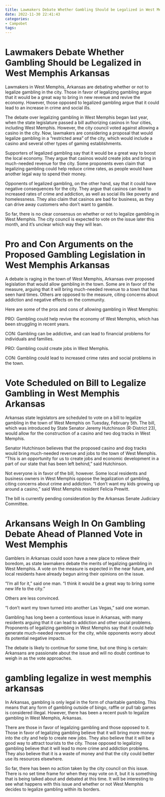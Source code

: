 ```yaml
---
title: Lawmakers Debate Whether Gambling Should be Legalized in West Memphis Arkansas
date: 2022-11-30 22:41:43
categories:
- Campobet
tags:
---
```



#  Lawmakers Debate Whether Gambling Should be Legalized in West Memphis Arkansas

 Lawmakers in West Memphis, Arkansas are debating whether or not to legalize gambling in the city. Those in favor of legalizing gambling argue that it would be a great way to bring in new revenue and revive the economy. However, those opposed to legalized gambling argue that it could lead to an increase in crime and social ills.

The debate over legalizing gambling in West Memphis began last year, when the state legislature passed a bill authorizing casinos in four cities, including West Memphis. However, the city council voted against allowing a casino in the city. Now, lawmakers are considering a proposal that would legalize gambling in a “restricted area” of the city, which would include a casino and several other types of gaming establishments.

Supporters of legalized gambling say that it would be a great way to boost the local economy. They argue that casinos would create jobs and bring in much-needed revenue for the city. Some proponents even claim that legalizing gambling could help reduce crime rates, as people would have another legal way to spend their money.

Opponents of legalized gambling, on the other hand, say that it could have negative consequences for the city. They argue that casinos can lead to increased rates of crime and addiction, as well as social ills like poverty and homelessness. They also claim that casinos are bad for business, as they can drive away customers who don’t want to gamble.

So far, there is no clear consensus on whether or not to legalize gambling in West Memphis. The city council is expected to vote on the issue later this month, and it’s unclear which way they will lean.

#  Pro and Con Arguments on the Proposed Gambling Legislation in West Memphis Arkansas

A debate is raging in the town of West Memphis, Arkansas over proposed legislation that would allow gambling in the town. Some are in favor of the measure, arguing that it will bring much-needed revenue to a town that has seen hard times. Others are opposed to the measure, citing concerns about addiction and negative effects on the community.

Here are some of the pros and cons of allowing gambling in West Memphis:

PRO: Gambling could help revive the economy of West Memphis, which has been struggling in recent years.

CON: Gambling can be addictive, and can lead to financial problems for individuals and families.

PRO: Gambling could create jobs in West Memphis.

CON: Gambling could lead to increased crime rates and social problems in the town.

#  Vote Scheduled on Bill to Legalize Gambling in West Memphis Arkansas

Arkansas state legislators are scheduled to vote on a bill to legalize gambling in the town of West Memphis on Tuesday, February 5th. The bill, which was introduced by State Senator Jeremy Hutchinson (R-District 23), would allow for the construction of a casino and two dog tracks in West Memphis.

Senator Hutchinson believes that the proposed casino and dog tracks would bring much-needed revenue and jobs to the town of West Memphis. “This is an opportunity for us to create jobs and economic development in a part of our state that has been left behind,” said Hutchinson.

Not everyone is in favor of the bill, however. Some local residents and business owners in West Memphis oppose the legalization of gambling, citing concerns about crime and addiction. “I don’t want my kids growing up around a casino,” said West Memphis resident Felicia Prewitt.

 The bill is currently pending consideration by the Arkansas Senate Judiciary Committee.

#  Arkansans Weigh In On Gambling Debate Ahead of Planned Vote in West Memphis

Gamblers in Arkansas could soon have a new place to relieve their boredom, as state lawmakers debate the merits of legalizing gambling in West Memphis. A vote on the measure is expected in the near future, and local residents have already begun airing their opinions on the issue.

“I’m all for it,” said one man. “I think it would be a great way to bring some new life to the city.”

Others are less convinced.

“I don’t want my town turned into another Las Vegas,” said one woman.

Gambling has long been a contentious issue in Arkansas, with many residents arguing that it can lead to addiction and other social problems. Proponents of legalizing gambling in West Memphis say that it could help generate much-needed revenue for the city, while opponents worry about its potential negative impacts.

The debate is likely to continue for some time, but one thing is certain: Arkansans are passionate about the issue and will no doubt continue to weigh in as the vote approaches.

#  gambling legalize in west memphis arkansas

In Arkansas, gambling is only legal in the form of charitable gambling. This means that any form of gambling outside of bingo, raffle or pull tab games is considered illegal. However, there has been a recent push to legalize gambling in West Memphis, Arkansas.

There are those in favor of legalizing gambling and those opposed to it. Those in favor of legalizing gambling believe that it will bring more money into the city and help to create new jobs. They also believe that it will be a good way to attract tourists to the city. Those opposed to legalizing gambling believe that it will lead to more crime and addiction problems. They also believe that it is a waste of money and that the city could better use its resources elsewhere.

So far, there has been no action taken by the city council on this issue. There is no set time frame for when they may vote on it, but it is something that is being talked about and debated at this time. It will be interesting to see what happens with this issue and whether or not West Memphis decides to legalize gambling within its borders.